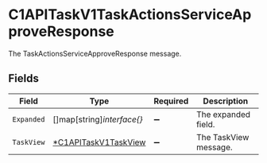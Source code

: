 # C1APITaskV1TaskActionsServiceApproveResponse

The TaskActionsServiceApproveResponse message.


## Fields

| Field                                                              | Type                                                               | Required                                                           | Description                                                        |
| ------------------------------------------------------------------ | ------------------------------------------------------------------ | ------------------------------------------------------------------ | ------------------------------------------------------------------ |
| `Expanded`                                                         | []map[string]*interface{}*                                         | :heavy_minus_sign:                                                 | The expanded field.                                                |
| `TaskView`                                                         | [*C1APITaskV1TaskView](../../models/shared/c1apitaskv1taskview.md) | :heavy_minus_sign:                                                 | The TaskView message.                                              |